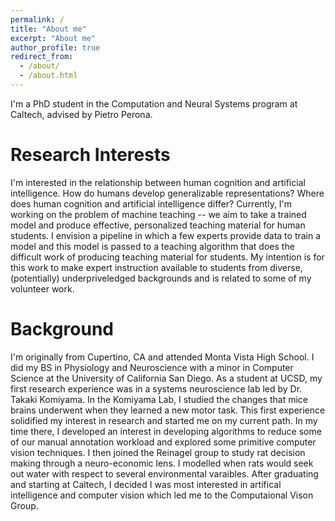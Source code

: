 ```yaml
---
permalink: /
title: "About me"
excerpt: "About me"
author_profile: true
redirect_from: 
  - /about/
  - /about.html
---
```


I'm a PhD student in the Computation and Neural Systems program at Caltech, advised by Pietro Perona. 

Research Interests
======
I'm interested in the relationship between human cognition and artificial intelligence. How do humans develop generalizable representations? Where does human cognition and artificial intelligence differ? Currently, I'm working on the problem of machine teaching -- we aim to take a trained model and produce effective, personalized teaching material for human students. I envision a pipeline in which a few experts provide data to train a model and this model is passed to a teaching algorithm that does the difficult work of producing teaching material for students. My intention is for this work to make expert instruction available to students from diverse, (potentially) underpriveledged backgrounds and is related to some of my volunteer work.

Background
======
I'm originally from Cupertino, CA and attended Monta Vista High School. I did my BS in Physiology and Neuroscience with a minor in Computer Science at the University of California San Diego. As a student at UCSD, my first research experience was in a systems neuroscience lab led by Dr. Takaki Komiyama. In the Komiyama Lab, I studied the changes that mice brains underwent when they learned a new motor task. This first experience solidified my interest in research and started me on my current path. In my time there, I developed an interest in developing algorithms to reduce some of our manual annotation workload and explored some primitive computer vision techniques. I then joined the Reinagel group to study rat decision making through a neuro-economic lens. I modelled when rats would seek out water with respect to several environmental varaibles. After graduating and starting at Caltech, I decided I was most interested in artifical intelligence and computer vision which led me to the Computaional Vison Group. 
